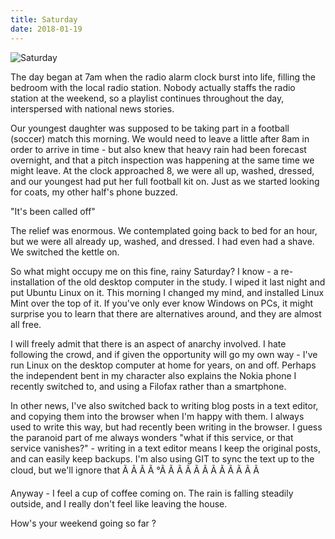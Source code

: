 ```yaml
---
title: Saturday
date: 2018-01-19
---
```


![Saturday](https://source.unsplash.com/Pll7AP6NFpY/1600x900)

The day began at 7am when the radio alarm clock burst into life, filling the bedroom with the local radio station. Nobody actually staffs the radio station at the weekend, so a playlist continues throughout the day, interspersed with national news stories.

Our youngest daughter was supposed to be taking part in a football (soccer) match this morning. We would need to leave a little after 8am in order to arrive in time - but also knew that heavy rain had been forecast overnight, and that a pitch inspection was happening at the same time we might leave. At the clock approached 8, we were all up, washed, dressed, and our youngest had put her full football kit on. Just as we started looking for coats, my other half's phone buzzed.

"It's been called off"

The relief was enormous. We contemplated going back to bed for an hour, but we were all already up, washed, and dressed. I had even had a shave. We switched the kettle on.

So what might occupy me on this fine, rainy Saturday? I know - a re-installation of the old desktop computer in the study. I wiped it last night and put Ubuntu Linux on it. This morning I changed my mind, and installed Linux Mint over the top of it. If you've only ever know Windows on PCs, it might surprise you to learn that there are alternatives around, and they are almost all free.

I will freely admit that there is an aspect of anarchy involved. I hate following the crowd, and if given the opportunity will go my own way - I've run Linux on the desktop computer at home for years, on and off. Perhaps the independent bent in my character also explains the Nokia phone I recently switched to, and using a Filofax rather than a smartphone.

In other news, I've also switched back to writing blog posts in a text editor, and copying them into the browser when I'm happy with them. I always used to write this way, but had recently been writing in the browser. I guess the paranoid part of me always wonders "what if this service, or that service vanishes?" - writing in a text editor means I keep the original posts, and can easily keep backups. I'm also using GIT to sync the text up to the cloud, but we'll ignore that Ã Ã Ã Ã °Ã Ã Ã Ã Ã Ã Ã Ã Ã Ã Ã Ã 

Anyway - I feel a cup of coffee coming on. The rain is falling steadily outside, and I really don't feel like leaving the house.

How's your weekend going so far ?